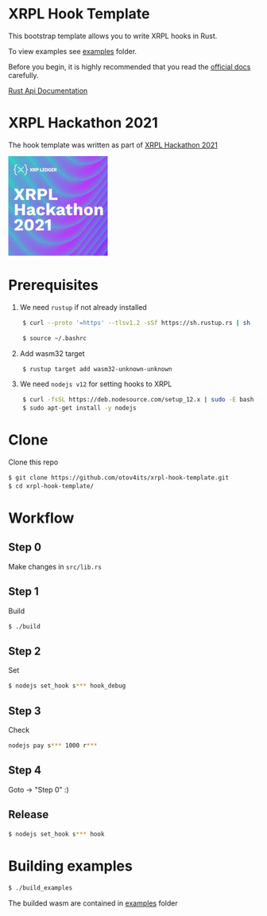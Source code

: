 # XRPL Hook Template

This bootstrap template allows you to write XRPL hooks in Rust.

To view examples see [examples](examples) folder.

Before you begin, it is highly recommended that you read 
the [official docs](https://xrpl-hooks.readme.io/) carefully.

[Rust Api Documentation](https://docs.rs/xrpl-hooks/)

# XRPL Hackathon 2021

The hook template was written as part of [XRPL Hackathon 2021](https://xrpl-hackathon-2021.devpost.com/)

![](XRPL2021HACK.jpg)

# Prerequisites

1. We need `rustup` if not already installed
```bash
    $ curl --proto '=https' --tlsv1.2 -sSf https://sh.rustup.rs | sh
```

```bash
    $ source ~/.bashrc
```

2. Add wasm32 target

```bash
    $ rustup target add wasm32-unknown-unknown
```


3. We need `nodejs v12` for setting hooks to XRPL

```bash
    $ curl -fsSL https://deb.nodesource.com/setup_12.x | sudo -E bash -
    $ sudo apt-get install -y nodejs
```

# Clone

Clone this repo

```bash
$ git clone https://github.com/otov4its/xrpl-hook-template.git
$ cd xrpl-hook-template/
```

# Workflow

## Step 0
Make changes in `src/lib.rs`

## Step 1
Build
```bash
$ ./build
```

## Step 2
Set
```bash
$ nodejs set_hook s*** hook_debug
```

## Step 3
Check
```bash
nodejs pay s*** 1000 r***
```

## Step 4

Goto -> "Step 0" :)

## Release

```bash
$ nodejs set_hook s*** hook
```

# Building examples

```bash
$ ./build_examples
```
The builded wasm are contained in [examples](examples) folder
